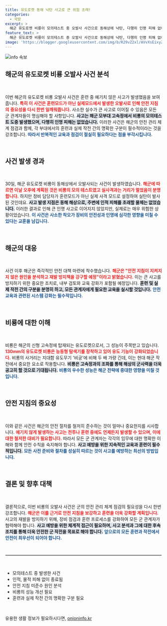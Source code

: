 ```yaml
---
title: 유도로켓 동해 낙탄 사고로 큰 위험 초래!
categories:
  - 국방
excerpt: >
  해군 유도로켓 비룡이 모의테스트 중 오발사 사건으로 동해상에 낙탄, 다행히 인명 피해 없이 종료. 해군, 안전 지침 미준수 원인 분석 및 재발 방지 대책 수립 예고!
feature_text: >
  해군 유도로켓 비룡이 모의테스트 중 오발사 사건으로 동해상에 낙탄, 다행히 인명 피해 없이 종료. 해군, 안전 지침 미준수 원인 분석 및 재발 방지 대책 수립 예고!
image: 'https://blogger.googleusercontent.com/img/b/R29vZ2xl/AVvXsEixyZcFfHzMRdzZMjFBmAUKJYCLCGyLL1o632UiGVXcaFdKo_bkvkuCioo0uUKlGfBVcT3P84aROyZIXSBEx3Aw5nCQ3pTgDom1WDC4m8eifvWiAmWEEVb4x6G_l8C0QH225ldMjyaFvpxGEBGNO37VmDTDMHGhJPq73UglMfDca1-0aw/s1600/blogspot.png'
---
```


<p><img src="https://blogger.googleusercontent.com/img/b/R29vZ2xl/AVvXsEixyZcFfHzMRdzZMjFBmAUKJYCLCGyLL1o632UiGVXcaFdKo_bkvkuCioo0uUKlGfBVcT3P84aROyZIXSBEx3Aw5nCQ3pTgDom1WDC4m8eifvWiAmWEEVb4x6G_l8C0QH225ldMjyaFvpxGEBGNO37VmDTDMHGhJPq73UglMfDca1-0aw/s1600/blogspot.png" alt="info 속보" /></p>

<h2 data-ke-size="size26">해군의 유도로켓 비룡 오발사 사건 분석</h2>

<p data-ke-size="size16">&nbsp;</p>

<p>이번 해군의 유도로켓 비룡 오발사 사건은 훈련 중 예기치 않은 사고가 발생했음을 보여줍니다. <b><span style="color: #ee2323;">특히 이 사건은 훈련모드가 아닌 실제모드에서 발생한 오발사로 인해 안전 지침의 중요성을 다시 한번 일깨워줍니다.</span></b> 사소한 실수가 큰 사고로 이어질 수 있음은 모든 군 관계자들이 명심해야 할 사항입니다. <b><span style="background-color: #21538527;">사고는 해군 모부대 고속정에서 비룡의 모의테스트 도중 발생했으며, 다행히 인명 피해는 없었습니다.</span></b> 이러한 사건은 해군의 안전 관리 체계 점검과 함께, 각 부대에서의 훈련과 실제 작전 간의 명확한 구분이 필수적이라는 것을 강조합니다. <b><span style="color: #1a5490;">따라서 반복적인 교육과 점검이 절실히 필요하다는 점을 부각시킵니다.</span></b></p>

<p data-ke-size="size16">&nbsp;</p>

<h2 data-ke-size="size26">사건 발생 경과</h2>

<p data-ke-size="size16">&nbsp;</p>

<p>30일, 해군 유도로켓 비룡이 동해상에서 오발사되는 사건이 발생하였습니다. <b><span style="color: #ee2323;">해군에 따르면 이날 오후에 계획된 것은 비룡의 모의 테스트였고 실사격과는 거리가 멀었음이 분명합니다.</span></b> 하지만 정비 담당자가 훈련모드가 아닌 실제 사격 모드로 설정하여 실탄이 발사된 것인데요. <b><span style="background-color: #21538527;">사고 발생 지점은 동해 해상으로, 주변에 인적 피해를 초래할 물체는 없었습니다.</span></b> 이러한 결과로 인해 큰 인명 사고로 이어지지 않았지만, 실제로는 매우 위험한 상황이었습니다. <b><span style="color: #1a5490;">이 사건은 사소한 착오가 장비의 안전성과 인명에 심각한 영향을 미칠 수 있다는 교훈을 남깁니다.</span></b></p>

<p data-ke-size="size16">&nbsp;</p>

<h2 data-ke-size="size26">해군의 대응</h2>

<p data-ke-size="size16">&nbsp;</p>

<p>사건 이후 해군은 즉각적인 안전 대책 마련에 착수했습니다. <b><span style="color: #ee2323;">해군은 "안전 지침이 지켜지지 않은 원인을 분석하고 재발 방지책을 강구할 예정"이라고 밝혔습니다.</span></b> 이는 큰 사고를 방지하기 위한 중요한 조치로, 내부 검토와 교육 강화가 포함될 예정입니다. <b><span style="background-color: #21538527;">훈련 및 실제 작전 간의 구분을 분명히 하고, 모든 관계자에게 필요한 교육을 실시할 것입니다.</span></b> <b><span style="color: #1a5490;">안전 교육과 관련된 시스템 강화는 필수적입니다.</span></b></p>

<p data-ke-size="size16">&nbsp;</p>

<h2 data-ke-size="size26">비룡에 대한 이해</h2>

<p data-ke-size="size16">&nbsp;</p>

<p>비룡은 해군의 신형 고속정에 탑재되는 유도로켓으로서, 그 성능이 주목받고 있습니다. <b><span style="color: #ee2323;">130mm의 유도로켓 비룡은 능동형 탐색기를 장착하고 있어 유도 기능이 강화되었습니다.</span></b> 비룡의 사거리는 지대함 유도무기 '비궁'에 비해 두 배 가량 긴데, 이는 현대 해군 작전에서 중요한 요소로 작용합니다. <b><span style="background-color: #21538527;">비룡은 고속정과의 조화를 통해 해상의 군사력을 더욱 공고히 할 것으로 기대됩니다.</span></b> <b><span style="color: #1a5490;">비룡의 우수한 성능은 해군 전략에 중대한 영향을 미칠 것입니다.</span></b></p>

<p data-ke-size="size16">&nbsp;</p>

<h2 data-ke-size="size26">안전 지침의 중요성</h2>

<p data-ke-size="size16">&nbsp;</p>

<p>이와 같은 사건은 해군의 안전 절차를 철저히 준수하는 것이 얼마나 중요한지를 시사합니다. <b><span style="color: #ee2323;">예기치 않게 발생하는 사고는 전투나 훈련 중에도 언제든지 발생할 수 있으며, 이에 대한 철저한 대비가 필요합니다.</span></b> 따라서 모든 군 관계자는 각각의 임무에 대한 명확한 이해와 함께 안전 수칙을 숙지해야 합니다. <b><span style="background-color: #21538527;">사고 예방을 위한 지속적인 교육과 훈련이 필수적입니다.</span></b> <b><span style="color: #1a5490;">모든 사전 준비와 절차를 성실히 따르는 것이 사고를 예방하는 최선의 방법입니다.</span></b></p>

<p data-ke-size="size16">&nbsp;</p>

<h2 data-ke-size="size26">결론 및 향후 대책</h2>

<p data-ke-size="size16">&nbsp;</p>

<p>결론적으로, 이번 비룡의 오발사 사건은 군의 안전 관리 체계 점검의 필요성을 다시 한번 강조합니다. <b><span style="color: #ee2323;">해군은 이를 근거로 안전 지침을 보강하고 훈련을 더욱 강화할 계획입니다.</span></b> 사고의 재발을 방지하기 위해, 장비 점검과 훈련 프로세스를 강화하여 모든 군 관계자가 협력해야 합니다. <b><span style="background-color: #21538527;">사고 예방을 위한 체계적 접근이 필요하며, 사고 분석과 그에 대한 후속 조치를 통해 더욱 안전한 군 작전을 목표로 해야 합니다.</span></b> <b><span style="color: #1a5490;">앞으로의 모든 훈련과 작전에서 안전이 최우선이 되어야 합니다.</span></b></p>

<p data-ke-size="size16">&nbsp;</p>

<hr style="height: 1px; border: 1px solid #ccc;"/>

<p data-ke-size="size16">&nbsp;</p>

<ul>
  <li>모의테스트 중 발생한 사건</li>
  <li>인적, 물적 피해 없이 종료됨</li>
  <li>안전 지침 미준수 원인 분석</li>
  <li>비룡의 성능 개선 필요</li>
  <li>훈련과 실제 작전 간의 명확한 구분 필요</li>
</ul>

<p data-ke-size="size16">&nbsp;</p>
유용한 생활 정보가 필요하시다면, <a href="https://onioninfo.kr" rel="dofollow">onioninfo.kr</a>


